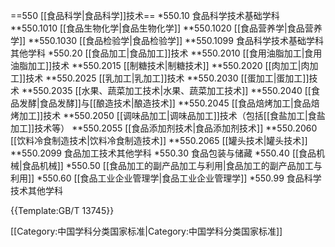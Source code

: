 ==550 [[食品科学|食品科学]]技术==
*550.10 食品科学技术基础学科
**550.1010 [[食品生物化学|食品生物化学]]
**550.1020 [[食品营养学|食品营养学]]
**550.1030 [[食品检验学|食品检验学]]
**550.1099 食品科学技术基础学科其他学科
*550.20 [[食品加工|食品加工]]技术
**550.2010 [[食用油脂加工|食用油脂加工]]技术
**550.2015 [[制糖技术|制糖技术]]
**550.2020 [[肉加工|肉加工]]技术
**550.2025 [[乳加工|乳加工]]技术
**550.2030 [[蛋加工|蛋加工]]技术
**550.2035 [[水果、蔬菜加工技术|水果、蔬菜加工技术]]
**550.2040 [[食品发酵|食品发酵]]与[[酿造技术|酿造技术]]
**550.2045 [[食品焙烤加工|食品焙烤加工]]技术
**550.2050 [[调味品加工|调味品加工]]技术（包括[[食盐加工|食盐加工]]技术等）
**550.2055 [[食品添加剂技术|食品添加剂技术]]
**550.2060 [[饮料冷食制造技术|饮料冷食制造技术]]
**550.2065 [[罐头技术|罐头技术]]
**550.2099 食品加工技术其他学科
*550.30 食品包装与储藏
*550.40 [[食品机械|食品机械]]
*550.50 [[食品加工的副产品加工与利用|食品加工的副产品加工与利用]]
*550.60 [[食品工业企业管理学|食品工业企业管理学]]
*550.99 食品科学技术其他学科

{{Template:GB/T 13745}}

[[Category:中国学科分类国家标准|Category:中国学科分类国家标准]]